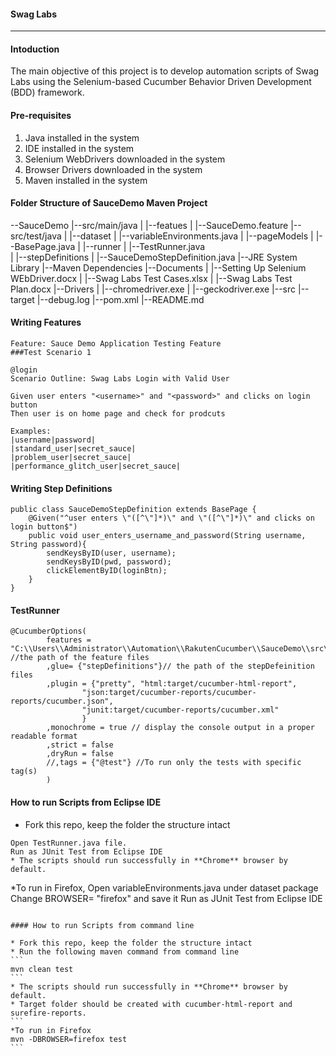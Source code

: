 #### Swag Labs ####
-------------------------------------------------------------------------------------------------------
#### Intoduction
The main objective of this project is to develop automation scripts of Swag Labs using the Selenium-based Cucumber Behavior Driven Development (BDD) framework.

#### Pre-requisites
1. Java installed in the system
2. IDE installed in the system
3. Selenium WebDrivers downloaded in the system
4. Browser Drivers downloaded in the system
5. Maven installed in the system

#### Folder Structure of SauceDemo Maven Project

--SauceDemo
	|--src/main/java
	|	|--featues
	|		|--SauceDemo.feature
	|--src/test/java
	|	|--dataset
	|		|--variableEnvironments.java
	|	|--pageModels
	|		|--BasePage.java
	|	|--runner
	|		|--TestRunner.java	
	|	|--stepDefinitions
	|		|--SauceDemoStepDefinition.java
	|--JRE System Library
	|--Maven Dependencies
	|--Documents
	|	|--Setting Up Selenium WEbDriver.docx
	|	|--Swag Labs Test Cases.xlsx
	|	|--Swag Labs Test Plan.docx
	|--Drivers
	|	|--chromedriver.exe
	|	|--geckodriver.exe
	|--src
	|--target
	|--debug.log
	|--pom.xml
	|--README.md
	
#### Writing Features
````
Feature: Sauce Demo Application Testing Feature
###Test Scenario 1

@login 
Scenario Outline: Swag Labs Login with Valid User

Given user enters "<username>" and "<password>" and clicks on login button
Then user is on home page and check for prodcuts

Examples:
|username|password|
|standard_user|secret_sauce|
|problem_user|secret_sauce|
|performance_glitch_user|secret_sauce|
````

#### Writing Step Definitions
```
public class SauceDemoStepDefinition extends BasePage {
	@Given("^user enters \"([^\"]*)\" and \"([^\"]*)\" and clicks on login button$")
	public void user_enters_username_and_password(String username, String password){
		sendKeysByID(user, username);
		sendKeysByID(pwd, password);
		clickElementByID(loginBtn);
	}
}
```

#### TestRunner

```
@CucumberOptions(
		features = "C:\\Users\\Administrator\\Automation\\RakutenCucumber\\SauceDemo\\src\\main\\java\\features" //the path of the feature files
		,glue= {"stepDefinitions"}// the path of the stepDefeinition files
		,plugin = {"pretty", "html:target/cucumber-html-report", 
				"json:target/cucumber-reports/cucumber-reports/cucumber.json", 
				"junit:target/cucumber-reports/cucumber.xml"
				}
		,monochrome = true // display the console output in a proper readable format
		,strict = false
		,dryRun = false
		//,tags = {"@test"} //To run only the tests with specific tag(s)
		)
```
	
#### How to run Scripts from Eclipse IDE

* Fork this repo, keep the folder the structure intact
````
Open TestRunner.java file.
Run as JUnit Test from Eclipse IDE
* The scripts should run successfully in **Chrome** browser by default.
````
*To run in Firefox, Open variableEnvironments.java under dataset package
Change BROWSER= "firefox" and save it
Run as JUnit Test from Eclipse IDE
`````

#### How to run Scripts from command line

* Fork this repo, keep the folder the structure intact
* Run the following maven command from command line 
```
mvn clean test
```
* The scripts should run successfully in **Chrome** browser by default.
* Target folder should be created with cucumber-html-report and surefire-reports.
```
*To run in Firefox
mvn -DBROWSER=firefox test
```